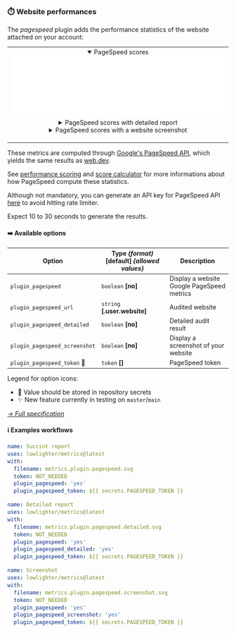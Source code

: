 
### ⏱️ Website performances

The *pagespeed* plugin adds the performance statistics of the website attached on your account:

<table>
  <td align="center">
    <details open><summary>PageSpeed scores</summary>
      <img src="https://github.com/lowlighter/lowlighter/blob/master/metrics.plugin.pagespeed.svg">
    </details>
    <details><summary>PageSpeed scores with detailed report</summary>
      <img src="https://github.com/lowlighter/lowlighter/blob/master/metrics.plugin.pagespeed.detailed.svg">
    </details>
    <details><summary>PageSpeed scores with a website screenshot</summary>
      <img src="https://github.com/lowlighter/lowlighter/blob/master/metrics.plugin.pagespeed.screenshot.svg">
    </details>
    <img width="900" height="1" alt="">
  </td>
</table>

These metrics are computed through [Google's PageSpeed API](https://developers.google.com/speed/docs/insights/v5/get-started), which yields the same results as [web.dev](https://web.dev).

See [performance scoring](https://web.dev/performance-scoring/) and [score calculator](https://googlechrome.github.io/lighthouse/scorecalc/) for more informations about how PageSpeed compute these statistics.

Although not mandatory, you can generate an API key for PageSpeed API [here](https://developers.google.com/speed/docs/insights/v5/get-started) to avoid hitting rate limiter.

Expect 10 to 30 seconds to generate the results.

#### ➡️ Available options

<!--options-->
| Option | Type *(format)* **[default]** *{allowed values}* | Description |
| ------ | -------------------------------- | ----------- |
| `plugin_pagespeed` | `boolean` **[no]** | Display a website Google PageSpeed metrics |
| `plugin_pagespeed_url` | `string` **[.user.website]** | Audited website |
| `plugin_pagespeed_detailed` | `boolean` **[no]** | Detailed audit result |
| `plugin_pagespeed_screenshot` | `boolean` **[no]** | Display a screenshot of your website |
| `plugin_pagespeed_token` 🔐 | `token` **[]** | PageSpeed token |


Legend for option icons:
* 🔐 Value should be stored in repository secrets
* ✨ New feature currently in testing on `master`/`main`
<!--/options-->

*[→ Full specification](metadata.yml)*

#### ℹ️ Examples workflows

<!--examples-->
```yaml
name: Succint report
uses: lowlighter/metrics@latest
with:
  filename: metrics.plugin.pagespeed.svg
  token: NOT_NEEDED
  plugin_pagespeed: 'yes'
  plugin_pagespeed_token: ${{ secrets.PAGESPEED_TOKEN }}

```
```yaml
name: Detailed report
uses: lowlighter/metrics@latest
with:
  filename: metrics.plugin.pagespeed.detailed.svg
  token: NOT_NEEDED
  plugin_pagespeed: 'yes'
  plugin_pagespeed_detailed: 'yes'
  plugin_pagespeed_token: ${{ secrets.PAGESPEED_TOKEN }}

```
```yaml
name: Screenshot
uses: lowlighter/metrics@latest
with:
  filename: metrics.plugin.pagespeed.screenshot.svg
  token: NOT_NEEDED
  plugin_pagespeed: 'yes'
  plugin_pagespeed_screenshot: 'yes'
  plugin_pagespeed_token: ${{ secrets.PAGESPEED_TOKEN }}

```
<!--/examples-->
